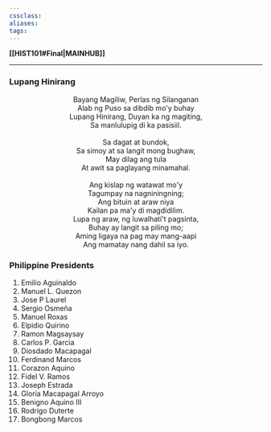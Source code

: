 ```yaml
---
cssclass:
aliases:
tags:
---
```

**[[HIST101#Final|MAINHUB]]**

---
### Lupang Hinirang
<center>
Bayang Magiliw, Perlas ng Silanganan <br>
Alab ng Puso sa dibdib mo'y buhay <br>
Lupang Hinirang, Duyan ka ng magiting, <br>
Sa manlulupig di ka pasisiil. <br>
<br>
Sa dagat at bundok, <br>
Sa simoy at sa langit mong bughaw, <br>
May dilag ang tula <br>
At awit sa paglayang minamahal. <br>
<br>
Ang kislap ng watawat mo'y <br>
Tagumpay na nagniningning; <br>
Ang bituin at araw niya <br>
Kailan pa ma'y di magdidilim. <br>
Lupa ng araw, ng luwalhati't pagsinta, <br>
Buhay ay langit sa piling mo; <br>
Aming ligaya na pag may mang-aapi <br>
Ang mamatay nang dahil sa iyo.
</center>

### Philippine Presidents
1. Emilio Aguinaldo
2. Manuel L. Quezon
3. Jose P Laurel
4. Sergio Osmeña
5. Manuel Roxas
6. Elpidio Quirino
7. Ramon Magsaysay
8. Carlos P. Garcia
9. Diosdado Macapagal
10. Ferdinand Marcos
11. Corazon Aquino
12. Fidel V. Ramos
13. Joseph Estrada
14. Gloria Macapagal Arroyo
15. Benigno Aquino III
16. Rodrigo Duterte
17. Bongbong Marcos